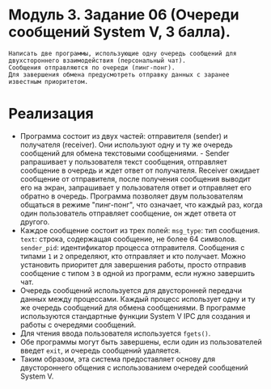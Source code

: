 # Модуль 3. Задание 06 (Очереди сообщений System V, 3 балла).
    Написать две программы, использующие одну очередь сообщений для двухстороннего взаимодействия (персональный чат).
    Сообщения отправляются по очереди (пинг-понг).
    Для завершения обмена предусмотреть отправку данных с заранее известным приоритетом.

# Реализация
-   Программа состоит из двух частей: отправителя (sender) и получателя (receiver). Они используют одну и ту же очередь сообщений для обмена текстовыми сообщениями. - Sender pапрашивает у пользователя текст сообщения, отправляет сообщение в очередь и ждет ответ от получателя. Receiver ожидает сообщение от отправителя, после получения сообщения выводит его на экран, запрашивает у пользователя ответ и отправляет его обратно в очередь. Программа позволяет двум пользователям общаться в режиме "пинг-понг", что означает, что каждый раз, когда один пользователь отправляет сообщение, он ждет ответа от другого.
-   Каждое сообщение состоит из трех полей:
    `msg_type`: тип сообщения.
    `text`: строка, содержащая сообщение, не более 64 символов.
    `sender_pid`: идентификатор процесса отправителя.
    Сообщения с типами `1` и `2` определяют, кто отправляет и кто получает. Можно установить приоритет для завершения работы, просто отправив сообщение с типом `3` в одной из программ, если нужно завершить чат.
-   Очередь сообщений используется для двусторонней передачи данных между процессами. Каждый процесс использует одну и ту же очередь сообщений для обмена сообщениями. В программе используются стандартные функции System V IPC для создания и работы с очередями сообщений.
-   Для чтения ввода пользователя используется `fgets()`.
-   Обе программы могут быть завершены, если один из пользователей введет `exit`, и очередь сообщений удаляется.
-   Таким образом, эта система предоставляет основу для двустороннего общения с использованием очередей сообщений System V.




